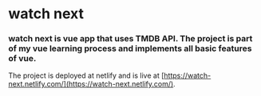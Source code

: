 # watch next

### watch next is vue app that uses TMDB API. The project is part of my vue learning process and implements all basic features of vue.

The project is deployed at netlify and is live at [https://watch-next.netlify.com/](https://watch-next.netlify.com/).

